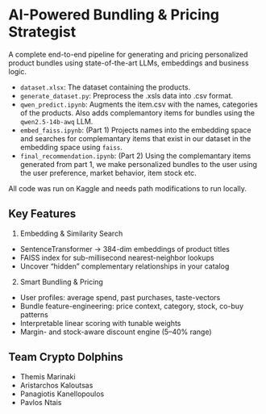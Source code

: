 # AI-Powered Bundling & Pricing Strategist
A complete end-to-end pipeline for generating and pricing personalized product bundles using state-of-the-art LLMs, embeddings and business logic.

- `dataset.xlsx`: The dataset containing the products.
- `generate_dataset.py`: Preprocess the .xsls data into .csv format.
- `qwen_predict.ipynb`: Augments the item.csv with the names, categories of the products. Also adds complemantory items for bundles using the `qwen2.5-14b-awq` LLM.
- `embed_faiss.ipynb`: (Part 1) Projects names into the embedding space and searches for complemantary items that exist in our dataset in the embedding space using `faiss`. 
- `final_recommendation.ipynb`: (Part 2) Using the complemantary items generated from part 1, we make personalized bundles to the user using the user preference, market behavior, item stock etc.

All code was run on Kaggle and needs path modifications to run locally.

## Key Features
1. Embedding & Similarity Search
- SentenceTransformer → 384-dim embeddings of product titles
- FAISS index for sub-millisecond nearest-neighbor lookups
- Uncover “hidden” complementary relationships in your catalog

2. Smart Bundling & Pricing
- User profiles: average spend, past purchases, taste-vectors
- Bundle feature-engineering: price context, category, stock, co-buy patterns
- Interpretable linear scoring with tunable weights
- Margin- and stock-aware discount engine (5–40% range)

## Team Crypto Dolphins
- Themis Marinaki
- Aristarchos Kaloutsas
- Panagiotis Kanellopoulos
- Pavlos Ntais